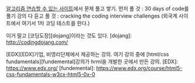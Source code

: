 
[알고리즘 연습할 수 있는 사이트][hackkerrank]에서 문제 풀고 쌓기.
먼저 풀 것 : 30 days of code를 풀기
강의 다 듣고 풀 것 : cracking the coding interview challenges
(외국계 사이트에서 여기서 1차 코딩 테스트를 한다.)

[hackkerrank]: hackerrank.com "hackerrank"

이거 말고 [코딩도장][dojang]이라는 것도 있다.
[dojang]: http://codingdojang.com/

[EDX][EDX]기업, 비영리단체에서 제공하는 강의. 여기 강의 중에 [html/css fundamentals][fundemental]강의가 hrml을 개발한 곳에서 만든 강의. 
[EDX]: https://www.edx.org/
[fundemental]: https://www.edx.org/course/html5-css-fundamentals-w3cx-html5-0x-0
